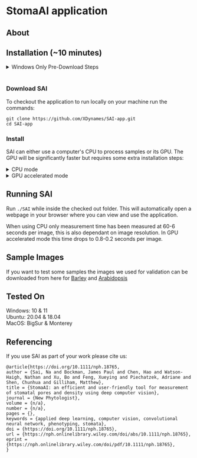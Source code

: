 # StomaAI application
## About


## Installation (~10 minutes)
<details>
    <summary> Windows Only Pre-Download Steps </summary>

Open command prompt as administrator and run `wsl --install` to enable Windows subsytem for linux. After this completes windows will need to restart.
Visit the Microsoft Store and install Ubuntu 20.04 LTS. Once the store has downloaded the application launch Ubuntu 20.04 LTS from the start menu.
The first time you run the Ubuntu app it will need sometime to setup and ask you to create a username and password to use in the application.
Install the required pre-requisite packages by running the following commands:
```
sudo apt update
sudo apt install python3-pip
```
To ensure the python packages installed are accessible from the command line run:
```
echo -e "\nexport PATH=/home/$USER/.local/bin:\$PATH" >> ~/.bashrc
exec bash
```
</details>
<br/>

### Download SAI
To checkout the application to run locally on your machine run the commands:
```
git clone https://github.com/XDynames/SAI-app.git
cd SAI-app
```

### Install
SAI can either use a computer's CPU to process samples or its GPU. The GPU will be significantly faster but requires some extra installation steps:

<details>
    <summary>CPU mode</summary>
<details>
	<summary>MacOS</summary>

Ensure you have [Homebrew](https://brew.sh/) setup and install the following packages

	brew install geos gdal libjpeg
If you have a Macbook that uses an Apple Silicone based CPU run

	pip3 install --pre torch torchvision torchaudio --extra-index-url https://download.pytorch.org/whl/nightly/cpu

</details>
<details>
	<summary>Windows and Linux</summary>

Ensure you have libgeos installed:

	sudo apt install libgeos-dev

</details>

Once the operation system specific steps are completed run:

	bash setup.sh

</details>

<details>
    <summary>GPU accelerated mode</summary>

Install the appropriate versions of [Pytorch](https://pytorch.org/get-started/locally/) and [Detectron2](https://detectron2.readthedocs.io/en/latest/tutorials/install.html) to suit your GPU.
Run `bash setup_gpu.sh` to install the remaining dependencies.
</details>

## Running SAI
Run `./SAI` while inside the checked out folder. This will automatically open a webpage in your browser where you can view and use the application.

When using CPU only measurement time has been measured at 60-6 seconds per image, this is also dependant on image resolution.
In GPU accelerated mode this time drops to 0.8-0.2 seconds per image.

## Sample Images
If you want to test some samples the images we used for validation can be downloaded from here for [Barley](https://cloudstor.aarnet.edu.au/plus/s/phlJcZkgS9y0fZd/download) and [Arabidopsis](https://cloudstor.aarnet.edu.au/plus/s/u3vy3YsGemQKgIJ/download)

## Tested On
Windows: 10 & 11  
Ubuntu: 20.04 & 18.04  
MacOS: BigSur & Monterey  

## Referencing
If you use SAI as part of your work please cite us:
```
@article{https://doi.org/10.1111/nph.18765,
author = {Sai, Na and Bockman, James Paul and Chen, Hao and Watson-Haigh, Nathan and Xu, Bo and Feng, Xueying and Piechatzek, Adriane and Shen, Chunhua and Gilliham, Matthew},
title = {StomaAI: an efficient and user-friendly tool for measurement of stomatal pores and density using deep computer vision},
journal = {New Phytologist},
volume = {n/a},
number = {n/a},
pages = {},
keywords = {applied deep learning, computer vision, convolutional neural network, phenotyping, stomata},
doi = {https://doi.org/10.1111/nph.18765},
url = {https://nph.onlinelibrary.wiley.com/doi/abs/10.1111/nph.18765},
eprint = {https://nph.onlinelibrary.wiley.com/doi/pdf/10.1111/nph.18765},
}
```


